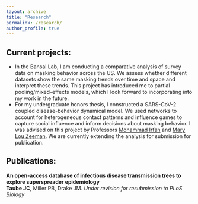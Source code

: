 ```yaml
---
layout: archive
title: "Research"
permalink: /research/
author_profile: true
---
```


## Current projects:
<!-- add photos!!!! -->
<ul>
<li> In the Bansal Lab, I am conducting a comparative analysis of survey data on masking behavior across the US. We assess whether different datasets show the same masking trends over time and space and interpret these trends. This project has introduced me to partial pooling/mixed-effects models, which I look forward to incorporating into my work in the future.</li>

<li> For my undergraduate honors thesis, I constructed a SARS-CoV-2 coupled disease-behavior dynamical model. We used networks to account for heterogeneous contact patterns and influence games to capture social influence and inform decisions about masking behavior. I was advised on this project by Professors <a href="http://www.bowdoin.edu/~mirfan/">Mohammad Irfan</a> and <a href="https://www.bowdoin.edu/profiles/faculty/mlzeeman/">Mary Lou Zeeman</a>. We are currently extending the analysis for submission for publication. </li>
</ul>

## Publications:
<strong> An open-access database of infectious disease transmission trees to explore superspreader epidemiology</strong> <br>
<strong> Taube JC</strong>, Miller PB, Drake JM.   <i>Under revision for resubmission to PLoS Biology</i>
<br>
<a href="https://www.medrxiv.org/content/10.1101/2021.01.11.21249622v1"><i class="fas fa-fw fa-link zoom" aria-hidden="true"></i></a> <a href="/files/outbreaktrees-preprint.pdf"><i class="fas fa-fw fa-file-pdf zoom" aria-hidden="true"></i></a> <a href="https://github.com/DrakeLab/taube-transmission-trees"><i class="fab fa-fw fa-github zoom" aria-hidden="true"></i></a>


 


